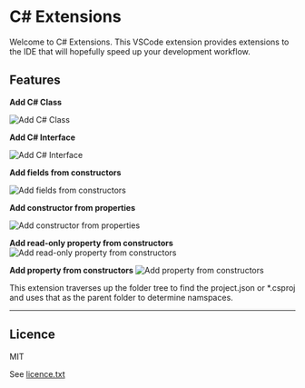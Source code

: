 # C# Extensions

Welcome to C# Extensions.  This VSCode extension provides extensions to the IDE that will hopefully speed up your development workflow.

## Features

**Add C# Class**

![Add C# Class](https://github.com/jchannon/csharpextensions/raw/master/./featureimages/newclass.gif)

**Add C# Interface**

![Add C# Interface](https://github.com/jchannon/csharpextensions/raw/master/./featureimages/newinterface.gif)

**Add fields from constructors**

![Add fields from constructors](https://github.com/jchannon/csharpextensions/raw/master/./featureimages/fieldfromctor.gif)

**Add constructor from properties**

![Add constructor from properties](https://github.com/jchannon/csharpextensions/raw/master/./featureimages/ctorfromprop.gif)

**Add read-only property from constructors**
![Add read-only property from constructors](https://github.com/jchannon/csharpextensions/raw/master/./featureimages/propfromctor.gif)

**Add property from constructors**
![Add property from constructors](https://github.com/jchannon/csharpextensions/raw/master/./featureimages/fullpropfromctor.gif)


This extension traverses up the folder tree to find the project.json or *.csproj and uses that as the parent folder to determine namspaces.


-----------------------------------------------------------------------------------------------------------

## Licence 

MIT  

See [licence.txt](https://github.com/jchannon/csharpextensions/blob/master/./licence.txt)
